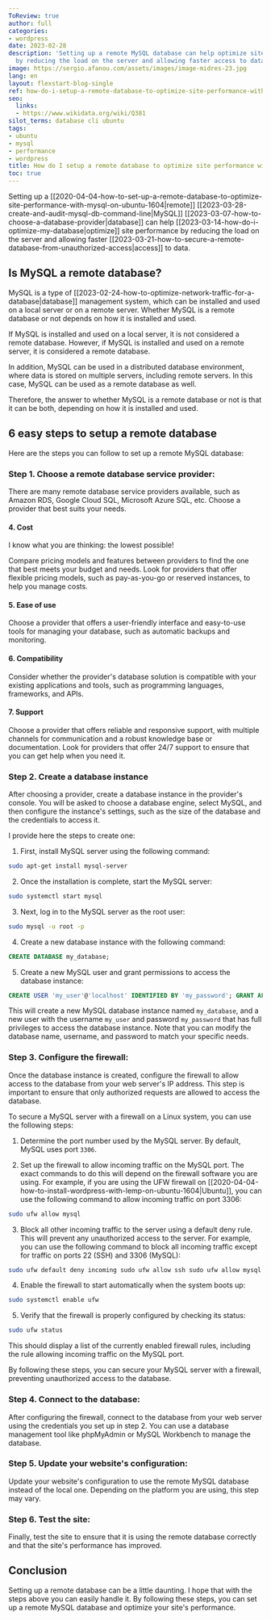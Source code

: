```yaml
---
ToReview: true
author: full
categories:
- wordpress
date: 2023-02-28
description: 'Setting up a remote MySQL database can help optimize site performance
  by reducing the load on the server and allowing faster access to data. '
image: https://sergio.afanou.com/assets/images/image-midres-23.jpg
lang: en
layout: flexstart-blog-single
ref: how-do-i-setup-a-remote-database-to-optimize-site-performance-with-MySQL
seo:
  links:
  - https://www.wikidata.org/wiki/Q381
silot_terms: database cli ubuntu
tags:
- ubuntu
- mysql
- performance
- wordpress
title: How do I setup a remote database to optimize site performance with MySQL
toc: true
---
```


Setting up a [[2020-04-04-how-to-set-up-a-remote-database-to-optimize-site-performance-with-mysql-on-ubuntu-1604|remote]] [[2023-03-28-create-and-audit-mysql-db-command-line|MySQL]] [[2023-03-07-how-to-choose-a-database-provider|database]] can help [[2023-03-14-how-do-i-optimize-my-database|optimize]] site performance by reducing the load on the server and allowing faster [[2023-03-21-how-to-secure-a-remote-database-from-unauthorized-access|access]] to data. 

## Is MySQL a remote database?

MySQL is a type of [[2023-02-24-how-to-optimize-network-traffic-for-a-database|database]] management system, which can be installed and used on a local server or on a remote server. Whether MySQL is a remote database or not depends on how it is installed and used.

If MySQL is installed and used on a local server, it is not considered a remote database. However, if MySQL is installed and used on a remote server, it is considered a remote database.

In addition, MySQL can be used in a distributed database environment, where data is stored on multiple servers, including remote servers. In this case, MySQL can be used as a remote database as well.

Therefore, the answer to whether MySQL is a remote database or not is that it can be both, depending on how it is installed and used.

## 6 easy steps to setup a remote database

Here are the steps you can follow to set up a remote MySQL database:

### Step 1.  Choose a remote database service provider: 

There are many remote database service providers available, such as Amazon RDS, Google Cloud SQL, Microsoft Azure SQL, etc. Choose a provider that best suits your needs.




#### 4.  Cost

I know what you are thinking: the lowest possible!

Compare pricing models and features between providers to find the one that best meets your budget and needs. Look for providers that offer flexible pricing models, such as pay-as-you-go or reserved instances, to help you manage costs.

 
#### 5.  Ease of use

Choose a provider that offers a user-friendly interface and easy-to-use tools for managing your database, such as automatic backups and monitoring.

#### 6.  Compatibility

Consider whether the provider's database solution is compatible with your existing applications and tools, such as programming languages, frameworks, and APIs.

#### 7.  Support

Choose a provider that offers reliable and responsive support, with multiple channels for communication and a robust knowledge base or documentation. Look for providers that offer 24/7 support to ensure that you can get help when you need it.
    
### Step 2.  Create a database instance

After choosing a provider, create a database instance in the provider's console. You will be asked to choose a database engine, select MySQL, and then configure the instance's settings, such as the size of the database and the credentials to access it.

I provide here the steps to create one:

1.  First, install MySQL server using the following command:

```bash
sudo apt-get install mysql-server
```

2.  Once the installation is complete, start the MySQL server:

```bash
sudo systemctl start mysql
```

3.  Next, log in to the MySQL server as the root user:

```bash
sudo mysql -u root -p
```

4.  Create a new database instance with the following command:

```sql
CREATE DATABASE my_database;
```

5.  Create a new MySQL user and grant permissions to access the database instance:

```sql
CREATE USER 'my_user'@'localhost' IDENTIFIED BY 'my_password'; GRANT ALL PRIVILEGES ON my_database.* TO 'my_user'@'localhost'; FLUSH PRIVILEGES;
```

This will create a new MySQL database instance named `my_database`, and a new user with the username `my_user` and password `my_password` that has full privileges to access the database instance. Note that you can modify the database name, username, and password to match your specific needs.

    
### Step 3.  Configure the firewall: 

Once the database instance is created, configure the firewall to allow access to the database from your web server's IP address. This step is important to ensure that only authorized requests are allowed to access the database.

To secure a MySQL server with a firewall on a Linux system, you can use the following steps:

1.  Determine the port number used by the MySQL server. By default, MySQL uses port `3306`.

2.  Set up the firewall to allow incoming traffic on the MySQL port. The exact commands to do this will depend on the firewall software you are using. For example, if you are using the UFW firewall on [[2020-04-04-how-to-install-wordpress-with-lemp-on-ubuntu-1604|Ubuntu]], you can use the following command to allow incoming traffic on port 3306:

```bash
sudo ufw allow mysql
```

3.  Block all other incoming traffic to the server using a default deny rule. This will prevent any unauthorized access to the server. For example, you can use the following command to block all incoming traffic except for traffic on ports 22 (SSH) and 3306 (MySQL):

```bash
sudo ufw default deny incoming sudo ufw allow ssh sudo ufw allow mysql
```

4.  Enable the firewall to start automatically when the system boots up:

```bash
sudo systemctl enable ufw
```

5.  Verify that the firewall is properly configured by checking its status:

```bash
sudo ufw status
```

This should display a list of the currently enabled firewall rules, including the rule allowing incoming traffic on the MySQL port.

By following these steps, you can secure your MySQL server with a firewall, preventing unauthorized access to the database.

### Step 4.  Connect to the database: 

After configuring the firewall, connect to the database from your web server using the credentials you set up in step 2. You can use a database management tool like phpMyAdmin or MySQL Workbench to manage the database.

### Step 5.  Update your website's configuration: 

Update your website's configuration to use the remote MySQL database instead of the local one. Depending on the platform you are using, this step may vary.
    
### Step 6.  Test the site: 

Finally, test the site to ensure that it is using the remote database correctly and that the site's performance has improved.

## Conclusion

Setting up a remote database can be a little daunting. I hope that with the steps above you can easily handle it. By following these steps, you can set up a remote MySQL database and optimize your site's performance.